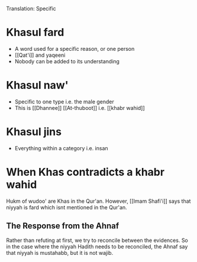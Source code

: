 Translation: Specific
# Khasul fard
- A word used for a specific reason, or one person
- [[Qat'i]] and yaqeeni
- Nobody can be added to its understanding
# Khasul naw'
- Specific to one type i.e. the male gender
- This is [[Dhannee]] [[At-thuboot]] i.e. [[khabr wahid]]
# Khasul jins
- Everything within a category i.e. insan
# When Khas contradicts a khabr wahid
Hukm of wudoo' are Khas in the Qur'an. However, [[Imam Shafi'i]] says that niyyah is fard which isnt mentioned in the Qur'an.
## The Response from the Ahnaf
Rather than refuting at first, we try to reconcile between the evidences. So in the case where the niyyah Hadith needs to be reconciled, the Ahnaf say that niyyah is mustahabb, but it is not wajib.